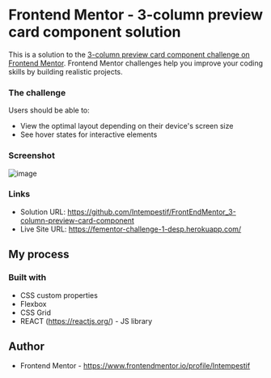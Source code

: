 # Frontend Mentor - 3-column preview card component solution

This is a solution to the [3-column preview card component challenge on Frontend Mentor](https://www.frontendmentor.io/challenges/3column-preview-card-component-pH92eAR2-). Frontend Mentor challenges help you improve your coding skills by building realistic projects. 

### The challenge

Users should be able to:

- View the optimal layout depending on their device's screen size
- See hover states for interactive elements

### Screenshot

![image](https://user-images.githubusercontent.com/17856308/146129179-fb2f3947-7572-4df1-b28c-bbf4e3e4b501.png)

### Links

- Solution URL: https://github.com/Intempestif/FrontEndMentor_3-column-preview-card-component
- Live Site URL: https://fementor-challenge-1-desp.herokuapp.com/

## My process

### Built with

- CSS custom properties
- Flexbox
- CSS Grid
- REACT (https://reactjs.org/) - JS library

## Author

- Frontend Mentor - https://www.frontendmentor.io/profile/Intempestif
